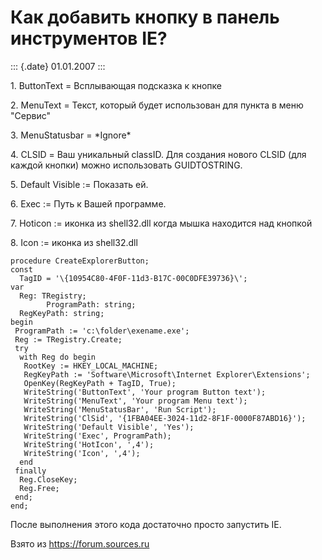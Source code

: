 Как добавить кнопку в панель инструментов IE?
=============================================

::: {.date}
01.01.2007
:::

1\. ButtonText = Всплывающая подсказка к кнопке

2\. MenuText = Текст, который будет использован для пункта в меню
\"Сервис\"

3\. MenuStatusbar = \*Ignore\*

4\. CLSID = Ваш уникальный classID. Для создания нового CLSID (для каждой
кнопки) можно использовать GUIDTOSTRING.

5\. Default Visible := Показать ей.

6\. Exec := Путь к Вашей программе.

7\. Hoticon := иконка из shell32.dll когда мышка находится над кнопкой

8\. Icon := иконка из shell32.dll

    procedure CreateExplorerButton;
    const
      TagID = '\{10954C80-4F0F-11d3-B17C-00C0DFE39736}\';
    var
      Reg: TRegistry;
            ProgramPath: string;
      RegKeyPath: string;
    begin
     ProgramPath := 'c:\folder\exename.exe';
     Reg := TRegistry.Create;
     try
      with Reg do begin
       RootKey := HKEY_LOCAL_MACHINE;
       RegKeyPath := 'Software\Microsoft\Internet Explorer\Extensions';
       OpenKey(RegKeyPath + TagID, True);
       WriteString('ButtonText', 'Your program Button text');
       WriteString('MenuText', 'Your program Menu text');
       WriteString('MenuStatusBar', 'Run Script');
       WriteString('ClSid', '{1FBA04EE-3024-11d2-8F1F-0000F87ABD16}');
       WriteString('Default Visible', 'Yes'); 
       WriteString('Exec', ProgramPath);
       WriteString('HotIcon', ',4');
       WriteString('Icon', ',4');
      end
     finally
      Reg.CloseKey;
      Reg.Free;
     end;
    end;

После выполнения этого кода достаточно просто запустить IE.

Взято из <https://forum.sources.ru>
